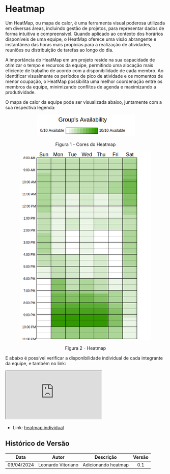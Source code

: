 # Heatmap

Um HeatMap, ou mapa de calor, é uma ferramenta visual poderosa utilizada em diversas áreas, incluindo gestão de projetos, para representar dados de forma intuitiva e compreensível. Quando aplicado ao contexto dos horários disponíveis de uma equipe, o HeatMap oferece uma visão abrangente e instantânea das horas mais propícias para a realização de atividades, reuniões ou distribuição de tarefas ao longo do dia.

A importância do HeatMap em um projeto reside na sua capacidade de otimizar o tempo e recursos da equipe, permitindo uma alocação mais eficiente de trabalho de acordo com a disponibilidade de cada membro. Ao identificar visualmente os períodos de pico de atividade e os momentos de menor ocupação, o HeatMap possibilita uma melhor coordenação entre os membros da equipe, minimizando conflitos de agenda e maximizando a produtividade.

O mapa de calor da equipe pode ser visualizada abaixo, juntamente com a sua respectiva legenda:

<div align="center">
  <img src="./assets/HeatMap_Legenda.png" alt="Cores do Heatmap">
  <p>Figura 1 - Cores do Heatmap</p>

  <img src="./assets/HeatMap.png" alt="Heatmap">
  <p>Figura 2 - Heatmap</p>

</div>


E abaixo é possível verificar a disponibilidade individual de cada integrante da equipe, e também no link:

<iframe src="https://docs.google.com/spreadsheets/d/e/18ObkwbpE9SgtZxDWXdmmBXuMiLJM0BMJ5dgpsCN1L7I/pubhtml?widget=true&amp;headers=false"></iframe>


- Link: [heatmap individual](https://docs.google.com/spreadsheets/d/18ObkwbpE9SgtZxDWXdmmBXuMiLJM0BMJ5dgpsCN1L7I/edit?usp=sharing)

## Histórico de Versão

|Data|Autor|Descrição|Versão|
|:--:|:--:|:---:|:---:|
|09/04/2024| Leonardo Vitoriano| Adicionando heatmap |0.1|